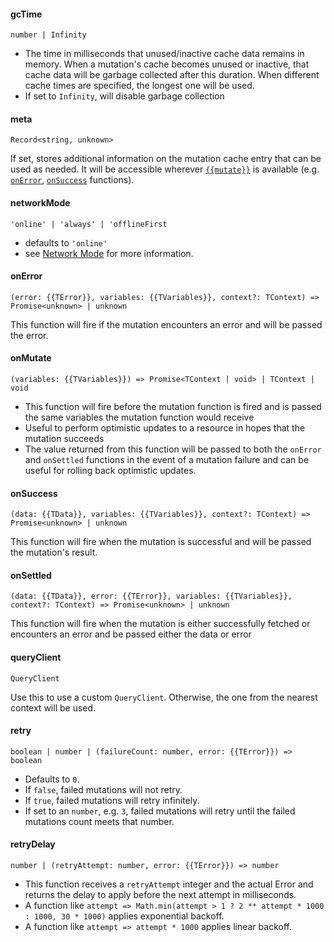 #### gcTime

`number | Infinity`

- The time in milliseconds that unused/inactive cache data remains in memory. When a mutation's cache becomes unused or inactive, that cache data will be garbage collected after this duration. When different cache times are specified, the longest one will be used.
- If set to `Infinity`, will disable garbage collection

#### meta

`Record<string, unknown>`

If set, stores additional information on the mutation cache entry that can be used as needed. It will be accessible wherever [`{{mutate}}`](#mutate) is available (e.g. [`onError`](#onerror), [`onSuccess`](#onsuccess) functions).

#### networkMode

`'online' | 'always' | 'offlineFirst`

- defaults to `'online'`
- see [Network Mode](https://tanstack.com/query/v5/docs/react/guides/network-mode) for more information.

#### onError

`(error: {{TError}}, variables: {{TVariables}}, context?: TContext) => Promise<unknown> | unknown`

This function will fire if the mutation encounters an error and will be passed the error.

#### onMutate

`(variables: {{TVariables}}) => Promise<TContext | void> | TContext | void`

- This function will fire before the mutation function is fired and is passed the same variables the mutation function would receive
- Useful to perform optimistic updates to a resource in hopes that the mutation succeeds
- The value returned from this function will be passed to both the `onError` and `onSettled` functions in the event of a mutation failure and can be useful for rolling back optimistic updates.

#### onSuccess

`(data: {{TData}}, variables: {{TVariables}}, context?: TContext) => Promise<unknown> | unknown`

This function will fire when the mutation is successful and will be passed the mutation's result.

#### onSettled

`(data: {{TData}}, error: {{TError}}, variables: {{TVariables}}, context?: TContext) => Promise<unknown> | unknown`

This function will fire when the mutation is either successfully fetched or encounters an error and be passed either the data or error

#### queryClient

`QueryClient`

Use this to use a custom `QueryClient`. Otherwise, the one from the nearest context will be used.

#### retry

`boolean | number | (failureCount: number, error: {{TError}}) => boolean`

- Defaults to `0`.
- If `false`, failed mutations will not retry.
- If `true`, failed mutations will retry infinitely.
- If set to an `number`, e.g. `3`, failed mutations will retry until the failed mutations count meets that number.

#### retryDelay

`number | (retryAttempt: number, error: {{TError}}) => number`

- This function receives a `retryAttempt` integer and the actual Error and returns the delay to apply before the next attempt in milliseconds.
- A function like `attempt => Math.min(attempt > 1 ? 2 ** attempt * 1000 : 1000, 30 * 1000)` applies exponential backoff.
- A function like `attempt => attempt * 1000` applies linear backoff.